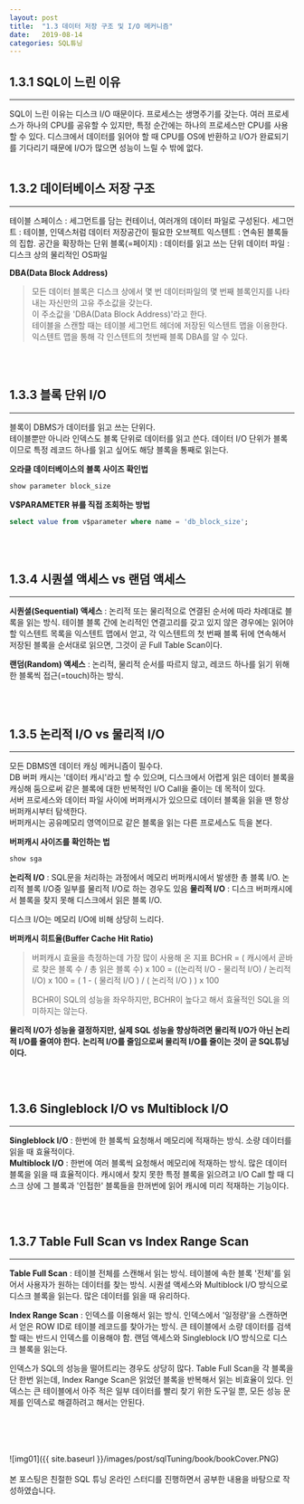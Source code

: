 ```yaml
---
layout: post
title:  "1.3 데이터 저장 구조 및 I/O 메커니즘"
date:   2019-08-14
categories: SQL튜닝
---  
```

## 1.3.1 SQL이 느린 이유
---
SQL이 느린 이유는 디스크 I/O 때문이다.
프로세스는 생명주기를 갖는다. 여러 프로세스가 하나의 CPU를 공유할 수 있지만, 특정 순간에는 하나의 프로세스만 CPU를 사용할 수 있다.
디스크에서 데이터를 읽어야 할 때 CPU를 OS에 반환하고 I/O가 완료되기를 기다리기 때문에 I/O가 많으면 성능이 느릴 수 밖에 없다. 
<br>
<br>
## 1.3.2 데이터베이스 저장 구조 
---
테이블 스페이스 : 세그먼트를 담는 컨테이너, 여러개의 데이터 파일로 구성된다.
세그먼트 : 테이블, 인덱스처럼 데이터 저장공간이 필요한 오브젝트
익스텐트 : 연속된 블록들의 집합. 공간을 확장하는 단위
블록(=페이지) : 데이터를 읽고 쓰는 단위
데이터 파일 : 디스크 상의 물리적인 OS파일
  
**DBA(Data Block Address)**
> 모든 데이터 블록은 디스크 상에서 몇 번 데이터파일의 몇 번째 블록인지를 나타내는 자신만의 고유 주소값을 갖는다.  
> 이 주소값을 'DBA(Data Block Address)'라고 한다.  
> 테이블을 스캔할 때는 테이블 세그먼트 헤더에 저장된 익스텐트 맵을 이용한다.
> 익스텐트 맵을 통해 각 인스텐트의 첫번째 블록 DBA를 알 수 있다. 

<br>
<br> 

## 1.3.3 블록 단위 I/O
---
블록이 DBMS가 데이터를 읽고 쓰는 단위다.  
테이블뿐만 아니라 인덱스도 블록 단위로 데이터를 읽고 쓴다.
데이터 I/O 단위가 블록이므로 특정 레코드 하나를 읽고 싶어도 해당 블록을 통째로 읽는다.  

**오라클 데이터베이스의 블록 사이즈 확인법**
```sql
show parameter block_size
```

**V$PARAMETER 뷰를 직접 조회하는 방법**
```sql
select value from v$parameter where name = 'db_block_size';
```

<br>
<br>

## 1.3.4 시퀀셜 액세스 vs 랜덤 액세스
---
**시퀀셜(Sequential) 액세스** : 논리적 또는 물리적으로 연결된 순서에 따라 차례대로 블록을 읽는 방식. 테이블 블록 간에 논리적인 연결고리를 갖고 있지 않은 경우에는 읽어야 할 익스텐트 목록을 익스텐트 맵에서 얻고, 각 익스텐트의 첫 번째 블록 뒤에 연속해서 저장된 블록을 순서대로 읽으면, 그것이 곧 Full Table Scan이다. 

**랜덤(Random) 액세스** : 논리적, 물리적 순서를 따르지 않고, 레코드 하나를 읽기 위해 한 블록씩 접근(=touch)하는 방식.

<br>
<br>

## 1.3.5 논리적 I/O vs 물리적 I/O
---
모든 DBMS엔 데이터 캐싱 메커니즘이 필수다.  
DB 버퍼 캐시는 '데이터 캐시'라고 할 수 있으며, 디스크에서 어렵게 읽은 데이터 블록을 캐싱해 둠으로써 같은 블록에 대한 반복적인 I/O Call을 줄이는 데 목적이 있다.  
서버 프로세스와 데이터 파일 사이에 버퍼캐시가 있으므로 데이터 블록을 읽을 땐 항상 버퍼캐시부터 탐색한다.  
버퍼캐시는 공유메모리 영역이므로 같은 블록을 읽는 다른 프로세스도 득을 본다. 
    
**버퍼캐시 사이즈를 확인하는 법**
```sql
show sga
```
  
  
**논리적 I/O** : SQL문을 처리하는 과정에서 메모리 버퍼캐시에서 발생한 총 블록 I/O. 논리적 블록 I/O중 일부를 물리적 I/O로 하는 경우도 있음 
**물리적 I/O** : 디스크 버퍼캐시에서 블록을 찾지 못해 디스크에서 읽은 블록 I/O. 
  
디스크 I/O는 메모리 I/O에 비해 상당히 느리다.
  
  
**버퍼캐시 히트율(Buffer Cache Hit Ratio)**
> 버퍼캐시 효율을 측정하는데 가장 많이 사용해 온 지표
> BCHR = ( 캐시에서 곧바로 찾은 블록 수 / 총 읽은 블록 수) x 100
>      = ((논리적 I/O - 물리적 I/O) / 논리적 I/O) x 100
>      = ( 1 - ( 물리적 I/O ) / ( 논리적 I/O ) ) x 100
> 
> BCHR이 SQL의 성능을 좌우하지만, BCHR이 높다고 해서 효율적인 SQL을 의미하지는 않는다.
    
**물리적  I/O가 성능을 결정하지만, 실제 SQL 성능을 향상하려면 물리적 I/O가 아닌 논리적 I/O를 줄여야 한다.**
**논리적 I/O를 줄임으로써 물리적 I/O를 줄이는 것이 곧 SQL튜닝이다.**

<br>
<br>

## 1.3.6 Singleblock I/O vs Multiblock I/O
---
**Singleblock I/O** : 한번에 한 블록씩 요청해서 메모리에 적재하는 방식. 소량 데이터를 읽을 때 효율적이다.  
**Multiblock I/O** : 한번에 여러 블록씩 요청해서 메모리에 적재하는 방식. 많은 데이터 블록을 읽을 때 효율적이다. 캐시에서 찾지 못한 특정 블록을 읽으려고 I/O Call 할 때 디스크 상에 그 블록과 '인접한' 블록들을 한꺼번에 읽어 캐시에 미리 적재하는 기능이다. 

<br>
<br>

## 1.3.7 Table Full Scan vs Index Range Scan
---
**Table Full Scan** : 테이블 전체를 스캔해서 읽는 방식. 테이블에 속한 블록 '전체'를 읽어서 사용자가 원하는 데이터를 찾는 방식. 시퀀셜 액세스와 Multiblock I/O 방식으로 디스크 블록을 읽는다. 많은 데이터를 읽을 때 유리하다.

**Index Range Scan** : 인덱스를 이용해서 읽는 방식. 인덱스에서 '일정량'을 스캔하면서 얻은 ROW ID로 테이블 레코드를 찾아가는 방식. 큰 테이블에서 소량 데이터를 검색할 때는 반드시 인덱스를 이용해야 함. 랜덤 액세스와 Singleblock I/O 방식으로 디스크 블록을 읽는다.
  
인덱스가 SQL의 성능을 떨어트리는 경우도 상당히 많다. Table Full Scan을 각 블록을 단 한번 읽는데, Index Range Scan은 읽었던 블록을 반복해서 읽는 비효율이 있다. 인덱스는 큰 테이블에서 아주 적은 일부 데이터를 빨리 찾기 위한 도구일 뿐, 모든 성능 문제를 인덱스로 해결하려고 해서는 안된다.
  
  
  
<br>
<br>
<br>
<br>
![img01]({{ site.baseurl }}/images/post/sqlTuning/book/bookCover.PNG)<br>
<br>
본 포스팅은 친절한 SQL 튜닝 온라인 스터디를 진행하면서 공부한 내용을 바탕으로 작성하였습니다.<br>
<br>
<br>
<br>